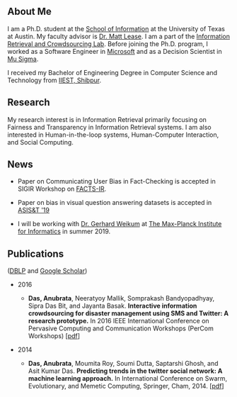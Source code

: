 ## About Me

I am a Ph.D. student at the [School of Information](https://www.ischool.utexas.edu/) at the University of Texas at Austin. My faculty advisor is [Dr. Matt Lease](https://www.ischool.utexas.edu/~ml/). I am a part of the [Information Retrieval and Crowdsourcing Lab](http://ir.ischool.utexas.edu/). Before joining the Ph.D. program, I worked as a Software Engineer in [Microsoft](https://www.microsoft.com/en-in/msidc/default.aspx) and as a Decision Scientist in [Mu Sigma](https://www.mu-sigma.com/). 

I received my Bachelor of Engineering Degree in Computer Science and Technology from [IIEST, Shibpur](http://www.iiests.ac.in/index.php).

## Research

My research interest is in Information Retrieval primarily focusing on Fairness and Transparency in Information Retrieval systems. I am also interested in Human-in-the-loop systems, Human-Computer Interaction, and Social Computing. 

## News

* Paper on Communicating User Bias in Fact-Checking is accepted in SIGIR Workshop on [FACTS-IR](https://fate-events.github.io/facts-ir/).

* Paper on bias in visual question answering datasets is accepted in [ASIS&T '19](https://www.asist.org/am19/)

* I will be working with [Dr. Gerhard Weikum](https://people.mpi-inf.mpg.de/~weikum/) at [The Max-Planck Institute for Informatics](https://www.mpi-inf.mpg.de/home/) in summer 2019. 

## Publications

([DBLP](https://dblp.uni-trier.de/pers/hd/d/Das:Anubrata) and [Google Scholar](https://scholar.google.com/citations?hl=en&user=zVcu-J4AAAAJ))

* 2016
  * **Das, Anubrata**, Neeratyoy Mallik, Somprakash Bandyopadhyay, Sipra Das Bit, and Jayanta Basak. **Interactive information crowdsourcing for disaster management using SMS and Twitter: A research prototype.** In 2016 IEEE International Conference on Pervasive Computing and Communication Workshops (PerCom Workshops) [[pdf](https://www.iimcal.ac.in/sites/all/files/pdfs/6-casper-iimc.pdf)]
  
* 2014
  * **Das, Anubrata**, Moumita Roy, Soumi Dutta, Saptarshi Ghosh, and Asit Kumar Das. **Predicting trends in the twitter social network: A machine learning approach.** In International Conference on Swarm, Evolutionary, and Memetic Computing, Springer, Cham, 2014. [[pdf](https://www.researchgate.net/profile/Soumi_Dutta/publication/294482813_Predicting_Trends_in_the_Twitter_Social_Network_A_Machine_Learning_Approach/links/5b14c6bc0f7e9b498108eebe/Predicting-Trends-in-the-Twitter-Social-Network-A-Machine-Learning-Approach.pdf)]
